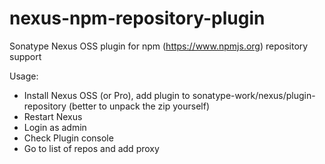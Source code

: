 nexus-npm-repository-plugin
===========================

Sonatype Nexus OSS plugin for npm (https://www.npmjs.org) repository support

Usage:
 * Install Nexus OSS (or Pro), add plugin to sonatype-work/nexus/plugin-repository (better to unpack the zip yourself)
 * Restart Nexus
 * Login as admin
 * Check Plugin console
 * Go to list of repos and add proxy
